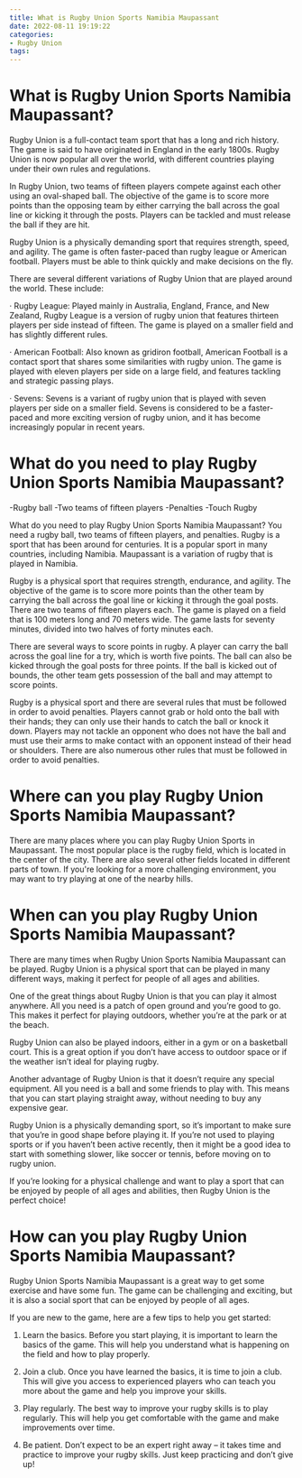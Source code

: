 ```yaml
---
title: What is Rugby Union Sports Namibia Maupassant
date: 2022-08-11 19:19:22
categories:
- Rugby Union
tags:
---
```



#  What is Rugby Union Sports Namibia Maupassant?

Rugby Union is a full-contact team sport that has a long and rich history. The game is said to have originated in England in the early 1800s. Rugby Union is now popular all over the world, with different countries playing under their own rules and regulations.

In Rugby Union, two teams of fifteen players compete against each other using an oval-shaped ball. The objective of the game is to score more points than the opposing team by either carrying the ball across the goal line or kicking it through the posts. Players can be tackled and must release the ball if they are hit.

Rugby Union is a physically demanding sport that requires strength, speed, and agility. The game is often faster-paced than rugby league or American football. Players must be able to think quickly and make decisions on the fly.

There are several different variations of Rugby Union that are played around the world. These include:

· Rugby League: Played mainly in Australia, England, France, and New Zealand, Rugby League is a version of rugby union that features thirteen players per side instead of fifteen. The game is played on a smaller field and has slightly different rules.

· American Football: Also known as gridiron football, American Football is a contact sport that shares some similarities with rugby union. The game is played with eleven players per side on a large field, and features tackling and strategic passing plays.

· Sevens: Sevens is a variant of rugby union that is played with seven players per side on a smaller field. Sevens is considered to be a faster-paced and more exciting version of rugby union, and it has become increasingly popular in recent years.

#  What do you need to play Rugby Union Sports Namibia Maupassant?

-Rugby ball
-Two teams of fifteen players
-Penalties
-Touch Rugby

What do you need to play Rugby Union Sports Namibia Maupassant? You need a rugby ball, two teams of fifteen players, and penalties. Rugby is a sport that has been around for centuries. It is a popular sport in many countries, including Namibia. Maupassant is a variation of rugby that is played in Namibia.

Rugby is a physical sport that requires strength, endurance, and agility. The objective of the game is to score more points than the other team by carrying the ball across the goal line or kicking it through the goal posts. There are two teams of fifteen players each. The game is played on a field that is 100 meters long and 70 meters wide. The game lasts for seventy minutes, divided into two halves of forty minutes each.

There are several ways to score points in rugby. A player can carry the ball across the goal line for a try, which is worth five points. The ball can also be kicked through the goal posts for three points. If the ball is kicked out of bounds, the other team gets possession of the ball and may attempt to score points.

Rugby is a physical sport and there are several rules that must be followed in order to avoid penalties. Players cannot grab or hold onto the ball with their hands; they can only use their hands to catch the ball or knock it down. Players may not tackle an opponent who does not have the ball and must use their arms to make contact with an opponent instead of their head or shoulders. There are also numerous other rules that must be followed in order to avoid penalties.

#  Where can you play Rugby Union Sports Namibia Maupassant?

There are many places where you can play Rugby Union Sports in Maupassant. The most popular place is the rugby field, which is located in the center of the city. There are also several other fields located in different parts of town. If you're looking for a more challenging environment, you may want to try playing at one of the nearby hills.

#  When can you play Rugby Union Sports Namibia Maupassant?

There are many times when Rugby Union Sports Namibia Maupassant can be played. Rugby Union is a physical sport that can be played in many different ways, making it perfect for people of all ages and abilities.

One of the great things about Rugby Union is that you can play it almost anywhere. All you need is a patch of open ground and you’re good to go. This makes it perfect for playing outdoors, whether you’re at the park or at the beach.

Rugby Union can also be played indoors, either in a gym or on a basketball court. This is a great option if you don’t have access to outdoor space or if the weather isn’t ideal for playing rugby.

Another advantage of Rugby Union is that it doesn’t require any special equipment. All you need is a ball and some friends to play with. This means that you can start playing straight away, without needing to buy any expensive gear.

Rugby Union is a physically demanding sport, so it’s important to make sure that you’re in good shape before playing it. If you’re not used to playing sports or if you haven’t been active recently, then it might be a good idea to start with something slower, like soccer or tennis, before moving on to rugby union.

If you’re looking for a physical challenge and want to play a sport that can be enjoyed by people of all ages and abilities, then Rugby Union is the perfect choice!

#  How can you play Rugby Union Sports Namibia Maupassant?

Rugby Union Sports Namibia Maupassant is a great way to get some exercise and have some fun. The game can be challenging and exciting, but it is also a social sport that can be enjoyed by people of all ages.

If you are new to the game, here are a few tips to help you get started:

1. Learn the basics. Before you start playing, it is important to learn the basics of the game. This will help you understand what is happening on the field and how to play properly.

2. Join a club. Once you have learned the basics, it is time to join a club. This will give you access to experienced players who can teach you more about the game and help you improve your skills.

3. Play regularly. The best way to improve your rugby skills is to play regularly. This will help you get comfortable with the game and make improvements over time.

4. Be patient. Don’t expect to be an expert right away – it takes time and practice to improve your rugby skills. Just keep practicing and don’t give up!